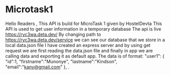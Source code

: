 # Microtask1

Hello Readers , This API is build  for MicroTask 1 given by HostelDevta
This API is used to get user information in a  temporary database
The api is live https://ryc3wa.deta.dev/
By changing path to https://ryc3wa.deta.dev/service we can see our database that we store in a local data.json file
I have created an express server and by using get request we are first reading the data.json file and finally in app we are calling data and exporting it as default app.
The data is of format:
 "user1": {
    "id":1,
    "firstname":"Munonye",
    "lastname":"Kindson",
    "email":"kany@gmail.com"
  },
.
